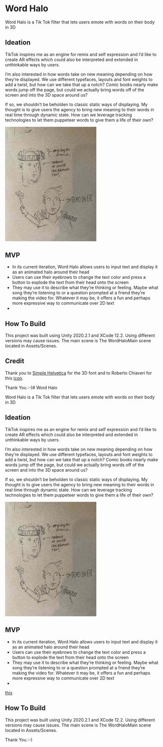 # Word Halo

Word Halo is a Tik Tok filter that lets users emote with words on their body in 3D

## Ideation
TikTok inspires me as an engine for remix and self expression and I’d like to create AR effects which could also be interpreted and extended in unthinkable ways by users.

I’m also interested in how words take on new meaning depending on how they’re displayed. We use different typefaces, layouts and font weights to add a twist, but how can we take that up a notch? Comic books nearly make words jump off the page, but could we actually bring words off of the screen and into the 3D space around us?

If so, we shouldn’t be beholden to classic static ways of displaying. My thought is to give users the agency to bring new meaning to their words in real time through dynamic state. How can we leverage tracking technologies to let them puppeteer words to give them a life of their own?

<img src="doodle1.jpg" alt="drawing" width="300"/>

## MVP
- In its current iteration, Word Halo allows users to input text and display it as an animated halo around their head
- Users can use their eyebrows to change the text color and press a button to explode the text from their head onto the screen
- They may use it to describe what they’re thinking or feeling. Maybe what song they’re listening to or a question prompted at a friend they’re making the video for. Whatever it may be, it offers a fun and perhaps more expressive way to communicate over 2D text
- 

## How To Build
This project was built using Unity 2020.2.1 and XCode 12.2. Using different versions may cause issues. The main scene is The WordHaloMain scene located in Assets/Scenes. 

## Credit
Thank you to [Simple Helvetica](https://assetstore.unity.com/packages/tools/gui/simple-helvetica-2925) for the 3D font and to Roberto Chiaveri for this [icon](https://thenounproject.com/search/?q=exclamation&i=3601507).

Thank You :-)# Word Halo

Word Halo is a Tik Tok filter that lets users emote with words on their body in 3D

## Ideation
TikTok inspires me as an engine for remix and self expression and I’d like to create AR effects which could also be interpreted and extended in unthinkable ways by users.

I’m also interested in how words take on new meaning depending on how they’re displayed. We use different typefaces, layouts and font weights to add a twist, but how can we take that up a notch? Comic books nearly make words jump off the page, but could we actually bring words off of the screen and into the 3D space around us?

If so, we shouldn’t be beholden to classic static ways of displaying. My thought is to give users the agency to bring new meaning to their words in real time through dynamic state. How can we leverage tracking technologies to let them puppeteer words to give them a life of their own?

<img src="doodle1.jpg" alt="drawing" width="300"/>

## MVP
- In its current iteration, Word Halo allows users to input text and display it as an animated halo around their head
- Users can use their eyebrows to change the text color and press a button to explode the text from their head onto the screen
- They may use it to describe what they’re thinking or feeling. Maybe what song they’re listening to or a question prompted at a friend they’re making the video for. Whatever it may be, it offers a fun and perhaps more expressive way to communicate over 2D text
- 
[this](https://gfycat.com/lankyunsightlyeasternnewt)

## How To Build
This project was built using Unity 2020.2.1 and XCode 12.2. Using different versions may cause issues. The main scene is The WordHaloMain scene located in Assets/Scenes. 

Thank You :-)
